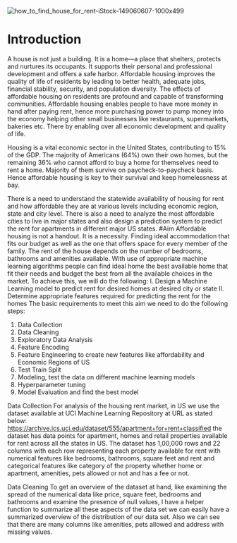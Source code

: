![how_to_find_house_for_rent-iStock-149060607-1000x499](https://github.com/ranjeetha-virdi/house_rent_predictor/assets/81987445/b951f522-0d2b-45c5-b406-1733cd23ddae)









# Introduction


A house is not just a building. It is a home—a place that shelters, protects and nurtures its occupants. 
It supports their personal and professional development and offers a safe harbor. Affordable housing 
improves the quality of life of residents by leading to better health, adequate jobs, financial stability, 
security, and population diversity. The effects of affordable housing on residents are profound and capable 
of transforming communities. Affordable housing enables people to have more money in hand after paying rent, 
hence more purchasing power to pump money into the economy helping other small businesses like restaurants, 
supermarkets, bakeries etc. There by enabling over all economic development and quality of life.

Housing is a vital economic sector in the United States, contributing to 15% of the GDP. The majority of 
Americans (64%) own their own homes, but the remaining 36% who cannot afford to buy a home for themselves 
need to rent a home. Majority of them survive on paycheck-to-paycheck basis. Hence affordable housing is 
key to their survival and keep homelessness at bay.

There is a need to understand the statewide availability of housing for rent and how affordable they are at various levels including economic region, state and city level. There is also 
a need to analyze the most affordable cities to live in major states and also design a prediction system to predict the rent for apartments in different major US states.
#Aim
Affordable housing is not a handout. It is a necessity. Finding ideal accommodation that fits our budget as well as the one that offers space for every member of the family. The rent of the house depends on the number of bedrooms, bathrooms and amenities available.  With use of appropriate machine learning algorithms people can find ideal home the best available home that fit their needs and budget the best from all the available choices in the market. To achieve this, we will do the following:
I. Design a Machine Learning model to predict rent for desired homes at desired city or state
II. Determine appropriate features required for predicting the rent for the homes
The basic requirements to meet this aim we need to do the following steps: 
1.	Data Collection
2.	Data Cleaning
3.	Exploratory Data Analysis
4.	Feature Encoding
5.	Feature Engineering to create new features like affordability and Economic Regions of US
6.	Test Train Split
7.	Modeling, test the data on different machine learning models 
8.	Hyperparameter tuning
9.	Model Evaluation and find the best model 

Data Collection
For analysis of the housing rent market, in US we use the dataset available at UCI Machine Learning Repository at URL as stated below: https://archive.ics.uci.edu/dataset/555/apartment+for+rent+classified 
the dataset has data points for apartment, homes and retail properties available for rent across all the states in US. The dataset has 1,00,000 rows and 22 columns with each row representing each property available for rent with numerical features like bedrooms, bathrooms, square feet and rent and categorical features like category of the property whether home or apartment, amenities, pets allowed or not and has a fee or not.

Data Cleaning 
To get an overview of the dataset at hand, like examining the spread of the numerical data like price, square feet, bedrooms and bathrooms and examine the presence of null values, I have a helper function to summarize all these aspects of the data set we can easily have a summarized overview of the distribution of our data set. Also we can see that there are many columns like amenities, pets allowed and address with missing values.

  
